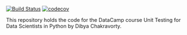 [![Build Status](https://travis-ci.com/gutfeeling/univariate-linear-regression.svg?branch=master)](https://travis-ci.com/gutfeeling/univariate-linear-regression)
[![codecov](https://codecov.io/gh/gutfeeling/univariate-linear-regression/branch/master/graph/badge.svg)](https://codecov.io/gh/gutfeeling/univariate-linear-regression)


This repository holds the code for the DataCamp course Unit Testing for Data Scientists in Python by Dibya Chakravorty. 

